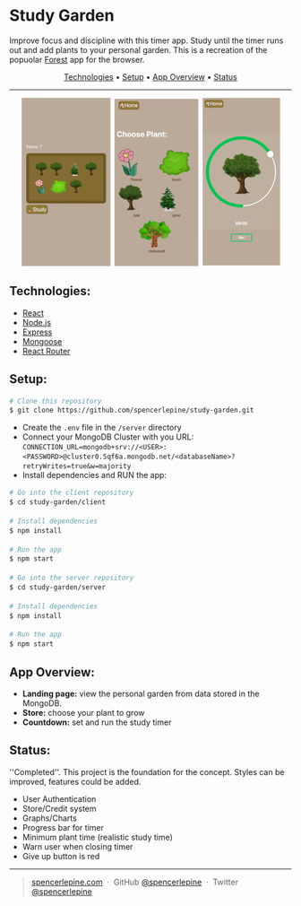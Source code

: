 # Study Garden

Improve focus and discipline with this timer app. Study until the timer runs out and add plants to your personal garden. This is a recreation of the popuolar [Forest](https://www.forestapp.cc/) app for the browser.

<p align="center">
	<a href="#technologies">Technologies</a> •
  <a href="#setup">Setup</a>  •
   <a href="#app-overview">App Overview</a> •
  <a href="#status">Status</a> 
</p>

<hr>

<div style="text-align:center"><img src="./client/src/images/screenshot.jpg" /></div>

## Technologies:
- [React](https://reactjs.org/)
- [Node.js](https://nodejs.org/)
- [Express](https://expressjs.com/)
- [Mongoose](https://mongoosejs.com/)
- [React Router](https://reactrouter.com/)

## Setup:
```bash
# Clone this repository
$ git clone https://github.com/spencerlepine/study-garden.git
```
- Create the ```.env``` file in the ```/server``` directory
- Connect your MongoDB Cluster with you URL:
```CONNECTION_URL=mongodb+srv://<USER>:<PASSWORD>@cluster0.5qf6a.mongodb.net/<databaseName>?retryWrites=true&w=majority```
- Install dependencies and RUN the app:

```bash
# Go into the client repository
$ cd study-garden/client

# Install dependencies
$ npm install

# Run the app
$ npm start

# Go into the server repository
$ cd study-garden/server

# Install dependencies
$ npm install

# Run the app
$ npm start
```
## App Overview:
- **Landing page:** view the personal garden from data stored in the MongoDB.
- **Store:** choose your plant to grow
- **Countdown:** set and run the study timer


## Status:
''Completed''. This project is the foundation for the concept. Styles can be improved, features could be added.

- User Authentication
- Store/Credit system
- Graphs/Charts
- Progress bar for timer
- Minimum plant time (realistic study time)
- Warn user when closing timer
- Give up button is red

---

> [spencerlepine.com](https://www.spencerlepine.com) &nbsp;&middot;&nbsp; GitHub [@spencerlepine](https://github.com/spencerlepine) &nbsp;&middot;&nbsp; Twitter [@spencerlepine](http://twitter.com/spencerlepine)
